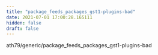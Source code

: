 ```yaml
---
title: "package_feeds_packages_gst1-plugins-bad"
date: 2021-07-01 17:00:28.165111
hidden: false
draft: false
---
```


ath79/generic/package_feeds_packages_gst1-plugins-bad

